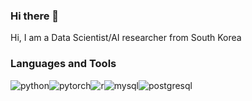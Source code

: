 ### Hi there 👋

Hi, I am a Data Scientist/AI researcher from South Korea

### Languages and Tools
<img alt = "python" src="https://img.shields.io/badge/python-3776AB.svg?style=flat-square&logo=python&logoColor=white"/><img alt = "pytorch" src="https://img.shields.io/badge/pytorch-EE4C2C.svg?style=flat-square&logo=pytorch&logoColor=white"/><img alt = "r" src="https://img.shields.io/badge/r-276DC3.svg?style=flat-square&logo=r&logoColor=white"/><img alt = "mysql" src="https://img.shields.io/badge/mysql-4479A1.svg?style=flat-square&logo=mysql&logoColor=white"/><img alt = "postgresql" src="https://img.shields.io/badge/postgresql-4169E1.svg?style=flat-square&logo=postgresql&logoColor=white"/>

<!--
**Juxhee/Juxhee** is a ✨ _special_ ✨ repository because its `README.md` (this file) appears on your GitHub profile.

Here are some ideas to get you started:

- 🔭 I’m currently working on ...
- 🌱 I’m currently learning ...
- 👯 I’m looking to collaborate on ...
- 🤔 I’m looking for help with ...
- 💬 Ask me about ...
- 📫 How to reach me: ...
- 😄 Pronouns: ...
- ⚡ Fun fact: ...
-->
